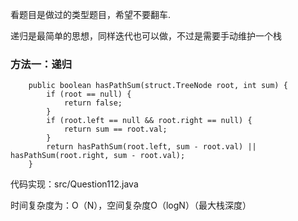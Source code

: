 看题目是做过的类型题目，希望不要翻车.

递归是最简单的思想，同样迭代也可以做，不过是需要手动维护一个栈

### 方法一：递归

~~~
    public boolean hasPathSum(struct.TreeNode root, int sum) {
        if (root == null) {
            return false;
        }
        if (root.left == null && root.right == null) {
            return sum == root.val;
        }
        return hasPathSum(root.left, sum - root.val) || hasPathSum(root.right, sum - root.val);
    }
~~~

代码实现：src/Question112.java 

时间复杂度为：O（N），空间复杂度O（logN）（最大栈深度）